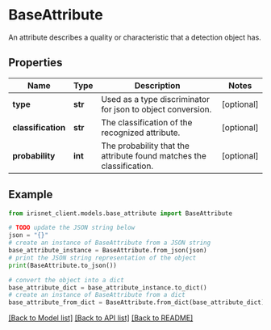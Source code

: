 # BaseAttribute

An attribute describes a quality or characteristic that a detection object has.

## Properties

Name | Type | Description | Notes
------------ | ------------- | ------------- | -------------
**type** | **str** | Used as a type discriminator for json to object conversion. | [optional] 
**classification** | **str** | The classification of the recognized attribute. | [optional] 
**probability** | **int** | The probability that the attribute found matches the classification. | [optional] 

## Example

```python
from irisnet_client.models.base_attribute import BaseAttribute

# TODO update the JSON string below
json = "{}"
# create an instance of BaseAttribute from a JSON string
base_attribute_instance = BaseAttribute.from_json(json)
# print the JSON string representation of the object
print(BaseAttribute.to_json())

# convert the object into a dict
base_attribute_dict = base_attribute_instance.to_dict()
# create an instance of BaseAttribute from a dict
base_attribute_from_dict = BaseAttribute.from_dict(base_attribute_dict)
```
[[Back to Model list]](../README.md#documentation-for-models) [[Back to API list]](../README.md#documentation-for-api-endpoints) [[Back to README]](../README.md)


